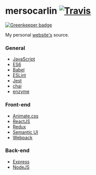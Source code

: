 # mersocarlin [![Travis][build-badge]][build]

[![Greenkeeper badge](https://badges.greenkeeper.io/mersocarlin/mersocarlin.github.io.svg)](https://greenkeeper.io/)

My personal [website's](https://mersocarlin.github.io/) source.

### General

* [JavaScript](https://en.wikipedia.org/wiki/JavaScript)
* [ES6](http://es6-features.org/#Constants)
* [Babel](https://babeljs.io/)
* [ESLint](http://eslint.org/)
* [Jest](https://facebook.github.io/jest/)
* [chai](http://chaijs.com/)
* [enzyme](https://github.com/airbnb/enzyme/)

### Front-end

* [Animate.css](http://daneden.github.io/animate.css/)
* [ReactJS](https://facebook.github.io/react/)
* [Redux](https://github.com/reactjs/redux)
* [Semantic UI](http://semantic-ui.com/)
* [Webpack](http://webpack.github.io/)

### Back-end

* [Express](https://expressjs.com/)
* [NodeJS](https://nodejs.org/)

[build-badge]: https://travis-ci.org/mersocarlin/mersocarlin.github.io.svg
[build]: https://travis-ci.org/mersocarlin/mersocarlin.github.io
